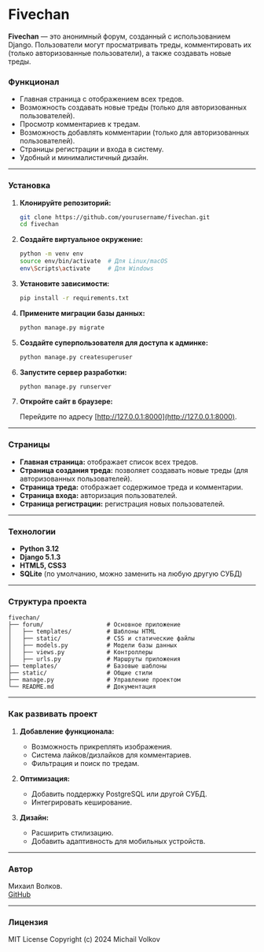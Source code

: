 
# Fivechan

**Fivechan** — это анонимный форум, созданный с использованием Django. Пользователи могут просматривать треды, комментировать их (только авторизованные пользователи), а также создавать новые треды.

### Функционал

- Главная страница с отображением всех тредов.
- Возможность создавать новые треды (только для авторизованных пользователей).
- Просмотр комментариев к тредам.
- Возможность добавлять комментарии (только для авторизованных пользователей).
- Страницы регистрации и входа в систему.
- Удобный и минималистичный дизайн.

---

### Установка

1. **Клонируйте репозиторий:**

   ```bash
   git clone https://github.com/yourusername/fivechan.git
   cd fivechan
   ```

2. **Создайте виртуальное окружение:**

   ```bash
   python -m venv env
   source env/bin/activate  # Для Linux/macOS
   env\Scripts\activate     # Для Windows
   ```

3. **Установите зависимости:**

   ```bash
   pip install -r requirements.txt
   ```

4. **Примените миграции базы данных:**

   ```bash
   python manage.py migrate
   ```

5. **Создайте суперпользователя для доступа к админке:**

   ```bash
   python manage.py createsuperuser
   ```

6. **Запустите сервер разработки:**

   ```bash
   python manage.py runserver
   ```

7. **Откройте сайт в браузере:**

   Перейдите по адресу [http://127.0.0.1:8000](http://127.0.0.1:8000).

---

### Страницы

- **Главная страница:** отображает список всех тредов.
- **Страница создания треда:** позволяет создавать новые треды (для авторизованных пользователей).
- **Страница треда:** отображает содержимое треда и комментарии.
- **Страница входа:** авторизация пользователей.
- **Страница регистрации:** регистрация новых пользователей.

---

### Технологии

- **Python 3.12**
- **Django 5.1.3**
- **HTML5, CSS3**
- **SQLite** (по умолчанию, можно заменить на любую другую СУБД)

---

### Структура проекта

```plaintext
fivechan/
├── forum/                  # Основное приложение
│   ├── templates/          # Шаблоны HTML
│   ├── static/             # CSS и статические файлы
│   ├── models.py           # Модели базы данных
│   ├── views.py            # Контроллеры
│   ├── urls.py             # Маршруты приложения
├── templates/              # Базовые шаблоны
├── static/                 # Общие стили
├── manage.py               # Управление проектом
└── README.md               # Документация
```

---

### Как развивать проект

1. **Добавление функционала:**
   - Возможность прикреплять изображения.
   - Система лайков/дизлайков для комментариев.
   - Фильтрация и поиск по тредам.

2. **Оптимизация:**
   - Добавить поддержку PostgreSQL или другой СУБД.
   - Интегрировать кеширование.

3. **Дизайн:**
   - Расширить стилизацию.
   - Добавить адаптивность для мобильных устройств.

---

### Автор
Михаил Волков.  
[GitHub](https://github.com/misha56803/AMICHAN_rep)

---

### Лицензия
MIT License
Copyright (c) 2024 Michail Volkov 